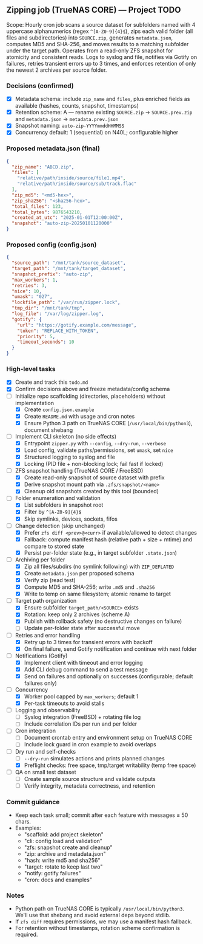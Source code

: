 ## Zipping job (TrueNAS CORE) — Project TODO

Scope: Hourly cron job scans a source dataset for subfolders named with 4 uppercase alphanumerics (regex `^[A-Z0-9]{4}$`), zips each valid folder (all files and subdirectories) into `SOURCE.zip`, generates `metadata.json`, computes MD5 and SHA-256, and moves results to a matching subfolder under the target path. Operates from a read-only ZFS snapshot for atomicity and consistent reads. Logs to syslog and file, notifies via Gotify on failures, retries transient errors up to 3 times, and enforces retention of only the newest 2 archives per source folder.

### Decisions (confirmed)
- [x] Metadata schema: include `zip_name` and `files`, plus enriched fields as available (hashes, counts, snapshot, timestamps)
- [x] Retention scheme: A — rename existing `SOURCE.zip` → `SOURCE.prev.zip` and `metadata.json` → `metadata.prev.json`
- [x] Snapshot naming: `auto-zip-YYYYmmddHHMMSS`
- [x] Concurrency default: 1 (sequential) on N40L; configurable higher

### Proposed metadata.json (final)
```json
{
  "zip_name": "ABCD.zip",
  "files": [
    "relative/path/inside/source/file1.mp4",
    "relative/path/inside/source/sub/track.flac"
  ],
  "zip_md5": "<md5-hex>",
  "zip_sha256": "<sha256-hex>",
  "total_files": 123,
  "total_bytes": 9876543210,
  "created_at_utc": "2025-01-01T12:00:00Z",
  "snapshot": "auto-zip-20250101120000"
}
```

### Proposed config (config.json)
```json
{
  "source_path": "/mnt/tank/source_dataset",
  "target_path": "/mnt/tank/target_dataset",
  "snapshot_prefix": "auto-zip",
  "max_workers": 1,
  "retries": 3,
  "nice": 10,
  "umask": "027",
  "lockfile_path": "/var/run/zipper.lock",
  "tmp_dir": "/mnt/tank/tmp",
  "log_file": "/var/log/zipper.log",
  "gotify": {
    "url": "https://gotify.example.com/message",
    "token": "REPLACE_WITH_TOKEN",
    "priority": 5,
    "timeout_seconds": 10
  }
}
```

### High-level tasks
- [x] Create and track this `todo.md`
- [x] Confirm decisions above and freeze metadata/config schema
- [ ] Initialize repo scaffolding (directories, placeholders) without implementation
  - [x] Create `config.json.example`
  - [x] Create `README.md` with usage and cron notes
  - [x] Ensure Python 3 path on TrueNAS CORE (`/usr/local/bin/python3`), document shebang
- [ ] Implement CLI skeleton (no side effects)
  - [x] Entrypoint `zipper.py` with `--config`, `--dry-run`, `--verbose`
  - [x] Load config, validate paths/permissions, set `umask`, set `nice`
  - [x] Structured logging to syslog and file
  - [x] Locking (PID file + non-blocking lock; fail fast if locked)
- [ ] ZFS snapshot handling (TrueNAS CORE / FreeBSD)
  - [x] Create read-only snapshot of source dataset with prefix
  - [x] Derive snapshot mount path via `.zfs/snapshot/<name>`
  - [x] Cleanup old snapshots created by this tool (bounded)
- [ ] Folder enumeration and validation
  - [x] List subfolders in snapshot root
  - [x] Filter by `^[A-Z0-9]{4}$`
  - [x] Skip symlinks, devices, sockets, fifos
- [ ] Change detection (skip unchanged)
  - [x] Prefer `zfs diff <prev>@<curr>` if available/allowed to detect changes
  - [x] Fallback: compute manifest hash (relative path + size + mtime) and compare to stored state
  - [x] Persist per-folder state (e.g., in target subfolder `.state.json`)
- [ ] Archiving per folder
  - [x] Zip all files/subdirs (no symlink following) with `ZIP_DEFLATED`
  - [x] Create `metadata.json` per proposed schema
  - [x] Verify zip (read test)
  - [x] Compute MD5 and SHA-256; write `.md5` and `.sha256`
  - [x] Write to temp on same filesystem; atomic rename to target
- [ ] Target path organization
  - [x] Ensure subfolder `target_path/<SOURCE>` exists
  - [x] Rotation: keep only 2 archives (scheme A)
  - [x] Publish with rollback safety (no destructive changes on failure)
  - [ ] Update per-folder state after successful move
- [ ] Retries and error handling
  - [x] Retry up to 3 times for transient errors with backoff
  - [x] On final failure, send Gotify notification and continue with next folder
- [ ] Notifications (Gotify)
  - [x] Implement client with timeout and error logging
  - [x] Add CLI debug command to send a test message
  - [x] Send on failures and optionally on successes (configurable; default failures only)
- [ ] Concurrency
  - [x] Worker pool capped by `max_workers`; default 1
  - [x] Per-task timeouts to avoid stalls
- [ ] Logging and observability
  - [ ] Syslog integration (FreeBSD) + rotating file log
  - [ ] Include correlation IDs per run and per folder
- [ ] Cron integration
  - [ ] Document crontab entry and environment setup on TrueNAS CORE
  - [ ] Include lock guard in cron example to avoid overlaps
- [ ] Dry run and self-checks
  - [ ] `--dry-run` simulates actions and prints planned changes
  - [x] Preflight checks: free space, tmp/target writability (temp free space)
- [ ] QA on small test dataset
  - [ ] Create sample source structure and validate outputs
  - [ ] Verify integrity, metadata correctness, and retention

### Commit guidance
- Keep each task small; commit after each feature with messages ≤ 50 chars.
- Examples:
  - "scaffold: add project skeleton"
  - "cli: config load and validation"
  - "zfs: snapshot create and cleanup"
  - "zip: archive and metadata.json"
  - "hash: write md5 and sha256"
  - "target: rotate to keep last two"
  - "notify: gotify failures"
  - "cron: docs and examples"

### Notes
- Python path on TrueNAS CORE is typically `/usr/local/bin/python3`. We'll use that shebang and avoid external deps beyond stdlib.
- If `zfs diff` requires permissions, we may use a manifest hash fallback.
- For retention without timestamps, rotation scheme confirmation is required.


